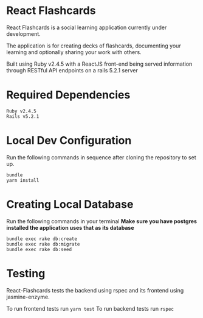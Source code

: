 # React Flashcards

React Flashcards is a social learning application currently under development.

The application is for creating decks of flashcards, documenting your learning and optionally sharing your work with others.

Built using Ruby v2.4.5 with a ReactJS front-end being served information through RESTful API endpoints on a rails 5.2.1 server

# Required Dependencies
```
Ruby v2.4.5
Rails v5.2.1
```

# Local Dev Configuration

Run the following commands in sequence after cloning the repository to set up.
```
bundle
yarn install
```

# Creating Local Database

Run the following commands in your terminal
**Make sure you have postgres installed the application uses that as its database**
```
bundle exec rake db:create
bundle exec rake db:migrate
bundle exec rake db:seed
```

# Testing

React-Flashcards tests the backend using rspec and its frontend using jasmine-enzyme.

To run frontend tests run `yarn test`
To run backend tests run `rspec`
